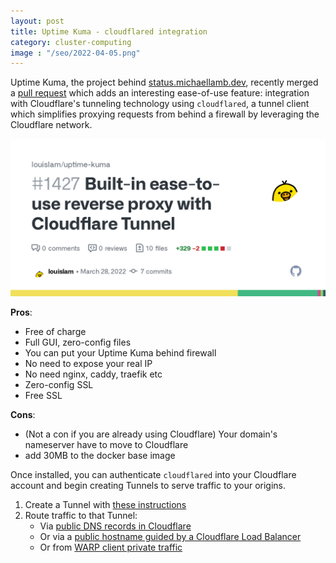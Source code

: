 ```yaml
---
layout: post
title: Uptime Kuma - cloudflared integration
category: cluster-computing
image : "/seo/2022-04-05.png"
---
```


Uptime Kuma, the project behind [status.michaellamb.dev](https://status.michaellamb.dev), recently merged a [pull request][pull-request] which adds an interesting ease-of-use feature: integration with Cloudflare's tunneling technology using `cloudflared`, a tunnel client which simplifies proxying requests from behind a firewall by leveraging the Cloudflare network.

[![pr 1427](/img/2022-04-05-pr-1427.png)][pull-request]

__Pros__:

- Free of charge
- Full GUI, zero-config files
- You can put your Uptime Kuma behind firewall
- No need to expose your real IP
- No need nginx, caddy, traefik etc
- Zero-config SSL
- Free SSL

__Cons__:

- (Not a con if you are already using Cloudflare) Your domain's nameserver have to move to Cloudflare
- add 30MB to the docker base image

Once installed, you can authenticate `cloudflared` into your Cloudflare account and begin creating Tunnels to serve traffic to your origins.

1. Create a Tunnel with [these instructions](https://developers.cloudflare.com/cloudflare-one/connections/connect-apps/create-tunnel)
2. Route traffic to that Tunnel:
    - Via [public DNS records in Cloudflare](https://developers.cloudflare.com/cloudflare-one/connections/connect-apps/routing-to-tunnel/dns)
    - Or via a [public hostname guided by a Cloudflare Load Balancer](https://developers.cloudflare.com/cloudflare-one/connections/connect-apps/routing-to-tunnel/lb)
    - Or from [WARP client private traffic](https://developers.cloudflare.com/cloudflare-one/connections/connect-apps/configuration/private-networks)

[pull-request]:https://github.com/louislam/uptime-kuma/pull/1427
